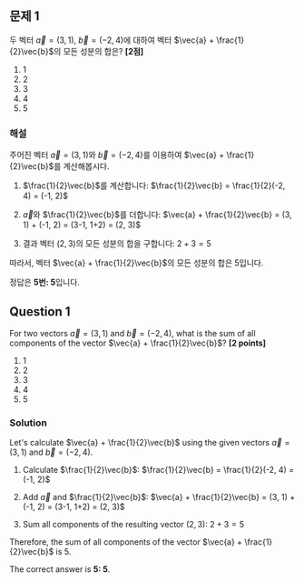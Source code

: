 

## 문제 1

두 벡터 $\vec{a} = (3, 1)$, $\vec{b} = (-2, 4)$에 대하여 벡터 $\vec{a} + \frac{1}{2}\vec{b}$의 모든 성분의 합은? **[2점]**

1. 1
2. 2
3. 3
4. 4
5. 5

### 해설

주어진 벡터 $\vec{a} = (3, 1)$와 $\vec{b} = (-2, 4)$를 이용하여 $\vec{a} + \frac{1}{2}\vec{b}$를 계산해봅시다.

1. $\frac{1}{2}\vec{b}$를 계산합니다:
   $\frac{1}{2}\vec{b} = \frac{1}{2}(-2, 4) = (-1, 2)$

2. $\vec{a}$와 $\frac{1}{2}\vec{b}$를 더합니다:
   $\vec{a} + \frac{1}{2}\vec{b} = (3, 1) + (-1, 2) = (3-1, 1+2) = (2, 3)$

3. 결과 벡터 $(2, 3)$의 모든 성분의 합을 구합니다:
   $2 + 3 = 5$

따라서, 벡터 $\vec{a} + \frac{1}{2}\vec{b}$의 모든 성분의 합은 5입니다.

정답은 **5번: 5**입니다.

## Question 1

For two vectors $\vec{a} = (3, 1)$ and $\vec{b} = (-2, 4)$, what is the sum of all components of the vector $\vec{a} + \frac{1}{2}\vec{b}$? **[2 points]**

1. 1
2. 2
3. 3
4. 4
5. 5

### Solution

Let's calculate $\vec{a} + \frac{1}{2}\vec{b}$ using the given vectors $\vec{a} = (3, 1)$ and $\vec{b} = (-2, 4)$.

1. Calculate $\frac{1}{2}\vec{b}$:
   $\frac{1}{2}\vec{b} = \frac{1}{2}(-2, 4) = (-1, 2)$

2. Add $\vec{a}$ and $\frac{1}{2}\vec{b}$:
   $\vec{a} + \frac{1}{2}\vec{b} = (3, 1) + (-1, 2) = (3-1, 1+2) = (2, 3)$

3. Sum all components of the resulting vector $(2, 3)$:
   $2 + 3 = 5$

Therefore, the sum of all components of the vector $\vec{a} + \frac{1}{2}\vec{b}$ is 5.

The correct answer is **5: 5**.